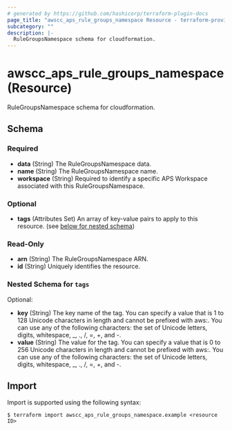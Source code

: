 ```yaml
---
# generated by https://github.com/hashicorp/terraform-plugin-docs
page_title: "awscc_aps_rule_groups_namespace Resource - terraform-provider-awscc"
subcategory: ""
description: |-
  RuleGroupsNamespace schema for cloudformation.
---
```


# awscc_aps_rule_groups_namespace (Resource)

RuleGroupsNamespace schema for cloudformation.



<!-- schema generated by tfplugindocs -->
## Schema

### Required

- **data** (String) The RuleGroupsNamespace data.
- **name** (String) The RuleGroupsNamespace name.
- **workspace** (String) Required to identify a specific APS Workspace associated with this RuleGroupsNamespace.

### Optional

- **tags** (Attributes Set) An array of key-value pairs to apply to this resource. (see [below for nested schema](#nestedatt--tags))

### Read-Only

- **arn** (String) The RuleGroupsNamespace ARN.
- **id** (String) Uniquely identifies the resource.

<a id="nestedatt--tags"></a>
### Nested Schema for `tags`

Optional:

- **key** (String) The key name of the tag. You can specify a value that is 1 to 128 Unicode characters in length and cannot be prefixed with aws:. You can use any of the following characters: the set of Unicode letters, digits, whitespace, _, ., /, =, +, and -.
- **value** (String) The value for the tag. You can specify a value that is 0 to 256 Unicode characters in length and cannot be prefixed with aws:. You can use any of the following characters: the set of Unicode letters, digits, whitespace, _, ., /, =, +, and -.

## Import

Import is supported using the following syntax:

```shell
$ terraform import awscc_aps_rule_groups_namespace.example <resource ID>
```
